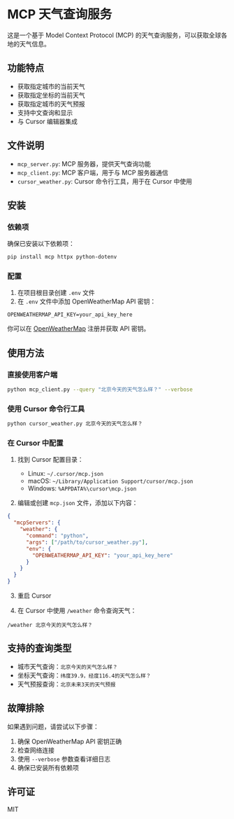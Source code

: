 # MCP 天气查询服务

这是一个基于 Model Context Protocol (MCP) 的天气查询服务，可以获取全球各地的天气信息。

## 功能特点

- 获取指定城市的当前天气
- 获取指定坐标的当前天气
- 获取指定城市的天气预报
- 支持中文查询和显示
- 与 Cursor 编辑器集成

## 文件说明

- `mcp_server.py`: MCP 服务器，提供天气查询功能
- `mcp_client.py`: MCP 客户端，用于与 MCP 服务器通信
- `cursor_weather.py`: Cursor 命令行工具，用于在 Cursor 中使用

## 安装

### 依赖项

确保已安装以下依赖项：

```bash
pip install mcp httpx python-dotenv
```

### 配置

1. 在项目根目录创建 `.env` 文件
2. 在 `.env` 文件中添加 OpenWeatherMap API 密钥：

```
OPENWEATHERMAP_API_KEY=your_api_key_here
```

你可以在 [OpenWeatherMap](https://openweathermap.org/api) 注册并获取 API 密钥。

## 使用方法

### 直接使用客户端

```bash
python mcp_client.py --query "北京今天的天气怎么样？" --verbose
```

### 使用 Cursor 命令行工具

```bash
python cursor_weather.py 北京今天的天气怎么样？
```

### 在 Cursor 中配置

1. 找到 Cursor 配置目录：
   - Linux: `~/.cursor/mcp.json`
   - macOS: `~/Library/Application Support/cursor/mcp.json`
   - Windows: `%APPDATA%\cursor\mcp.json`

2. 编辑或创建 `mcp.json` 文件，添加以下内容：

```json
{
  "mcpServers": {
    "weather": {
      "command": "python",
      "args": ["/path/to/cursor_weather.py"],
      "env": {
        "OPENWEATHERMAP_API_KEY": "your_api_key_here"
      }
    }
  }
}
```

3. 重启 Cursor

4. 在 Cursor 中使用 `/weather` 命令查询天气：

```
/weather 北京今天的天气怎么样？
```

## 支持的查询类型

- 城市天气查询：`北京今天的天气怎么样？`
- 坐标天气查询：`纬度39.9，经度116.4的天气怎么样？`
- 天气预报查询：`北京未来3天的天气预报`

## 故障排除

如果遇到问题，请尝试以下步骤：

1. 确保 OpenWeatherMap API 密钥正确
2. 检查网络连接
3. 使用 `--verbose` 参数查看详细日志
4. 确保已安装所有依赖项

## 许可证

MIT 